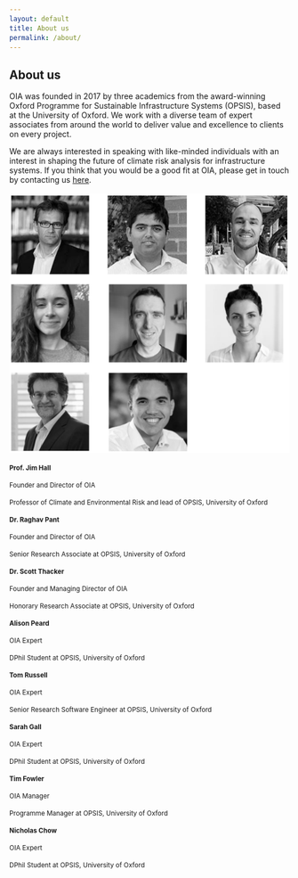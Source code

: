 ```yaml
---
layout: default
title: About us
permalink: /about/
---
```


## About us

OIA was founded in 2017 by three academics from the award-winning Oxford Programme for Sustainable Infrastructure Systems (OPSIS), based at the University of Oxford. We work with a diverse team of expert associates from around the world to deliver value and excellence to clients on every project.

We are always interested in speaking with like-minded individuals with an interest in shaping the future of climate risk analysis for infrastructure systems. If you think that you would be a good fit at OIA, please get in touch by contacting us <a href="mailto:enquiries@oi-analytics.com">here</a>. 
<br>
<br>
<img src="/assets/img/team.png" alt="OIA Team">

<small><b>Prof. Jim Hall</b></small>

<small>Founder and Director of OIA</small>

<small>Professor of Climate and Environmental Risk and lead of OPSIS, University of Oxford</small>

<small><b>Dr. Raghav Pant</b></small>

<small>Founder and Director of OIA</small>

<small>Senior Research Associate at OPSIS, University of Oxford</small>

<small><b>Dr. Scott Thacker</b></small>

<small>Founder and Managing Director of OIA</small>

<small>Honorary Research Associate at OPSIS, University of Oxford</small>

<small><b>Alison Peard</b></small>

<small>OIA Expert</small>

<small>DPhil Student at OPSIS, University of Oxford</small>

<small><b>Tom Russell</b></small>

<small>OIA Expert</small>

<small>Senior Research Software Engineer at OPSIS, University of Oxford</small>

<small><b>Sarah Gall</b></small>

<small>OIA Expert</small>

<small>DPhil Student at OPSIS, University of Oxford</small>

<small><b>Tim Fowler</b></small>

<small>OIA Manager</small>

<small>Programme Manager at OPSIS, University of Oxford</small>

<small><b>Nicholas Chow</b></small>

<small>OIA Expert</small>

<small>DPhil Student at OPSIS, University of Oxford</small>


